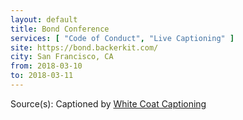 ```yaml
---
layout: default
title: Bond Conference
services: [ "Code of Conduct", "Live Captioning" ]
site: https://bond.backerkit.com/
city: San Francisco, CA
from: 2018-03-10
to: 2018-03-11
---
```


Source(s): Captioned by [White Coat Captioning](http://www.whitecoatcaptioning.com/)
